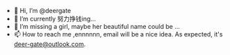 - 👋 Hi, I’m @deergate
- 🌱 I’m currently 努力挣钱ing...
- 💞️ I’m missing a girl,  maybe her beautiful name could be ...
- 📫 How to reach me ,ennnnnn, email will be a nice idea. As expected, it's deer-gate@outlook.com.

<!---
deergate/deergate is a ✨ special ✨ repository because its `README.md` (this file) appears on your GitHub profile.
You can click the Preview link to take a look at your changes.
--->
